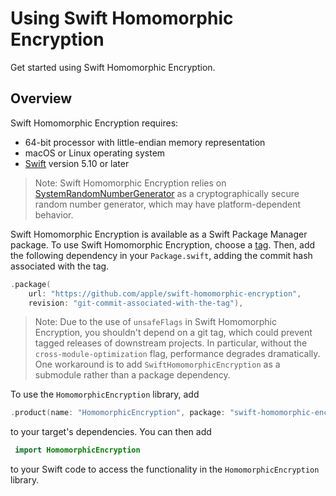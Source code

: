 # Using Swift Homomorphic Encryption

Get started using Swift Homomorphic Encryption.

## Overview
Swift Homomorphic Encryption requires:
* 64-bit processor with little-endian memory representation
* macOS or Linux operating system
* [Swift](https://www.swift.org/) version 5.10 or later

> Note: Swift Homomorphic Encryption relies on [SystemRandomNumberGenerator](https://developer.apple.com/documentation/swift/systemrandomnumbergenerator) as a cryptographically secure random number generator, which may have platform-dependent behavior.

Swift Homomorphic Encryption is available as a Swift Package Manager package.
To use Swift Homomorphic Encryption, choose a [tag](https://github.com/apple/swift-homomorphic-encryption/tags).
Then, add the following dependency in your `Package.swift`, adding the commit hash associated with the tag.
```swift
.package(
    url: "https://github.com/apple/swift-homomorphic-encryption",
    revision: "git-commit-associated-with-the-tag"),
```

> Note:
> Due to the use of `unsafeFlags` in Swift Homomorphic Encryption, you shouldn't depend on a git tag, which could prevent tagged releases of downstream projects.
> In particular, without the `cross-module-optimization` flag, performance degrades dramatically.
> One workaround is to add `SwiftHomomorphicEncryption` as a submodule rather than a package dependency.

To use the `HomomorphicEncryption` library, add
```swift
.product(name: "HomomorphicEncryption", package: "swift-homomorphic-encryption"),
```
to your target's dependencies.
You can then add
```swift
 import HomomorphicEncryption
 ```
to your Swift code to access the functionality in the `HomomorphicEncryption` library.
